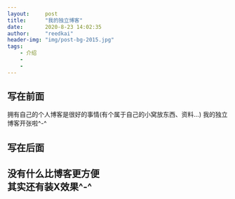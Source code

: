 ```yaml
---
layout:     post
title:      "我的独立博客"
date:       2020-8-23 14:02:35
author:     "reedkai"
header-img: "img/post-bg-2015.jpg"
tags:
    - 介绍
    - 
    - 
---
```





<h2>写在前面</h2>
	<p>拥有自己的个人博客是很好的事情(有个属于自己的小窝放东西、资料…)
	我的独立博客开张啦^-^</p>

<h2>写在后面<h2>
        <p>没有什么比博客更方便</br>
其实还有装X效果^-^</p>


